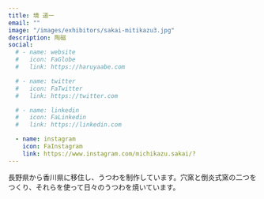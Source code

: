 ```yaml
---
title: 境 道一
email: ""
image: "/images/exhibitors/sakai-mitikazu3.jpg"
description: 陶磁
social:
  # - name: website
  #   icon: FaGlobe
  #   link: https://haruyaabe.com

  # - name: twitter
  #   icon: FaTwitter
  #   link: https://twitter.com

  # - name: linkedin
  #   icon: FaLinkedin
  #   link: https://linkedin.com

  - name: instagram
    icon: FaInstagram
    link: https://www.instagram.com/michikazu.sakai/?
---
```


長野県から香川県に移住し、うつわを制作しています。穴窯と倒炎式窯の二つをつくり、それらを使って日々のうつわを焼いています。
